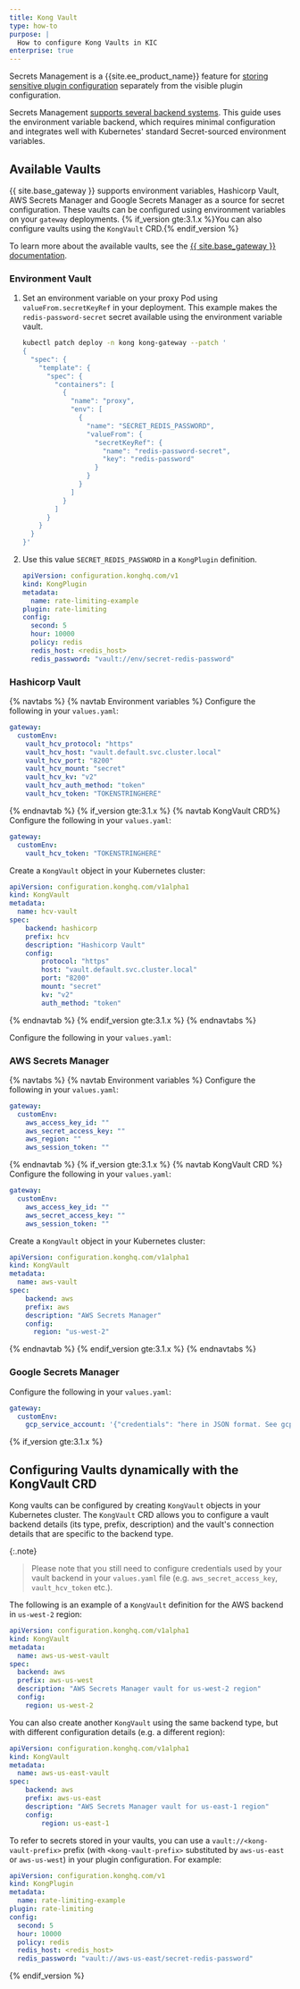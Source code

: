 ```yaml
---
title: Kong Vault
type: how-to
purpose: |
  How to configure Kong Vaults in KIC 
enterprise: true
---
```


Secrets Management is a {{site.ee_product_name}} feature for [storing sensitive
plugin configuration](/gateway/latest/kong-enterprise/secrets-management/#referenceable-plugin-fields) 
separately from the visible plugin configuration. 

Secrets Management [supports several backend systems](/gateway/latest/kong-enterprise/secrets-management/backends/).
This guide uses the environment variable backend, which requires minimal
configuration and integrates well with Kubernetes' standard Secret-sourced
environment variables.

## Available Vaults

{{ site.base_gateway }} supports environment variables, Hashicorp Vault, AWS Secrets Manager and Google Secrets Manager as a source for secret configuration. These vaults can be configured using environment variables on your `gateway` deployments.
{% if_version gte:3.1.x %}You can also configure vaults using the `KongVault` CRD.{% endif_version %}

To learn more about the available vaults, see the [{{ site.base_gateway }} documentation](/gateway/latest/kong-enterprise/secrets-management/).

### Environment Vault

1.  Set an environment variable on your proxy Pod using `valueFrom.secretKeyRef` in your deployment. This example makes the `redis-password-secret` secret available using the environment variable vault.

    ```bash
    kubectl patch deploy -n kong kong-gateway --patch '
    {
      "spec": {
        "template": {
          "spec": {
            "containers": [
              {
                "name": "proxy",
                "env": [
                  {
                    "name": "SECRET_REDIS_PASSWORD",
                    "valueFrom": {
                      "secretKeyRef": {
                        "name": "redis-password-secret",
                        "key": "redis-password"
                      }
                    }
                  }
                ]
              }
            ]
          }
        }
      }
    }'
    ```

1. Use this value `SECRET_REDIS_PASSWORD` in a `KongPlugin` definition.

    ```yaml
    apiVersion: configuration.konghq.com/v1
    kind: KongPlugin
    metadata:
      name: rate-limiting-example
    plugin: rate-limiting
    config:
      second: 5
      hour: 10000
      policy: redis
      redis_host: <redis_host>
      redis_password: "vault://env/secret-redis-password"
    ```

### Hashicorp Vault

{% navtabs  %}
{% navtab Environment variables %}
Configure the following in your `values.yaml`:

```yaml
gateway:
  customEnv:
    vault_hcv_protocol: "https"
    vault_hcv_host: "vault.default.svc.cluster.local"
    vault_hcv_port: "8200"
    vault_hcv_mount: "secret"
    vault_hcv_kv: "v2"
    vault_hcv_auth_method: "token"
    vault_hcv_token: "TOKENSTRINGHERE"
```
{% endnavtab %}
{% if_version gte:3.1.x %}
{% navtab KongVault CRD%}
Configure the following in your `values.yaml`:

```yaml
gateway:
  customEnv:
    vault_hcv_token: "TOKENSTRINGHERE"
```

Create a `KongVault` object in your Kubernetes cluster:

```yaml
apiVersion: configuration.konghq.com/v1alpha1
kind: KongVault
metadata:
  name: hcv-vault
spec:
    backend: hashicorp
    prefix: hcv
    description: "Hashicorp Vault"
    config:
        protocol: "https"
        host: "vault.default.svc.cluster.local"
        port: "8200"
        mount: "secret"
        kv: "v2"
        auth_method: "token"
```
{% endnavtab %}
{% endif_version gte:3.1.x %}
{% endnavtabs %}

Configure the following in your `values.yaml`:

### AWS Secrets Manager

{% navtabs  %}
{% navtab Environment variables %}
Configure the following in your `values.yaml`:

```yaml
gateway:
  customEnv:
    aws_access_key_id: ""
    aws_secret_access_key: ""
    aws_region: ""
    aws_session_token: ""
```
{% endnavtab %}
{% if_version gte:3.1.x %}
{% navtab KongVault CRD %}
Configure the following in your `values.yaml`:

```yaml
gateway:
  customEnv:
    aws_access_key_id: ""
    aws_secret_access_key: ""
    aws_session_token: ""
```

Create a `KongVault` object in your Kubernetes cluster:

```yaml
apiVersion: configuration.konghq.com/v1alpha1
kind: KongVault
metadata:
  name: aws-vault
spec:
    backend: aws
    prefix: aws
    description: "AWS Secrets Manager"
    config:
      region: "us-west-2"
```
{% endnavtab %}
{% endif_version gte:3.1.x %}
{% endnavtabs %}

### Google Secrets Manager

Configure the following in your `values.yaml`:

```yaml
gateway:
  customEnv:
    gcp_service_account: '{"credentials": "here in JSON format. See gcp-project-RANDOM_ID.json"}'
```


{% if_version gte:3.1.x %}
## Configuring Vaults dynamically with the KongVault CRD

Kong vaults can be configured by creating `KongVault` objects in your Kubernetes cluster.
The `KongVault` CRD allows you to configure a vault backend details (its type, prefix, description) and the vault's connection details that are specific to the backend type.

{:.note}
> Please note that you still need to configure credentials used by your vault backend in your `values.yaml` file
> (e.g. `aws_secret_access_key`, `vault_hcv_token` etc.).

The following is an example of a `KongVault` definition for the AWS backend in `us-west-2` region:

```yaml
apiVersion: configuration.konghq.com/v1alpha1
kind: KongVault
metadata:
  name: aws-us-west-vault
spec:
  backend: aws
  prefix: aws-us-west
  description: "AWS Secrets Manager vault for us-west-2 region"
  config:
    region: us-west-2
```

You can also create another `KongVault` using the same backend type, but with different configuration details (e.g. a different region):

```yaml
apiVersion: configuration.konghq.com/v1alpha1
kind: KongVault
metadata:
  name: aws-us-east-vault
spec:
    backend: aws
    prefix: aws-us-east
    description: "AWS Secrets Manager vault for us-east-1 region"
    config:
        region: us-east-1
```

To refer to secrets stored in your vaults, you can use a `vault://<kong-vault-prefix>` prefix (with `<kong-vault-prefix>` substituted by `aws-us-east` or `aws-us-west`)
in your plugin configuration. For example:

```yaml
apiVersion: configuration.konghq.com/v1
kind: KongPlugin
metadata:
  name: rate-limiting-example
plugin: rate-limiting
config:
  second: 5
  hour: 10000
  policy: redis
  redis_host: <redis_host>
  redis_password: "vault://aws-us-east/secret-redis-password"
```
{% endif_version %}
